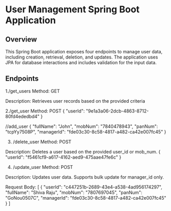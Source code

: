 # User Management Spring Boot Application

## Overview

This Spring Boot application exposes four endpoints to manage user data, including creation, retrieval, deletion, and updates. The application uses JPA for database interactions and includes validation for the input data.

## Endpoints
1./get_users
Method: GET

Description: Retrieves user records based on the provided criteria


2./get_user
Method: POST
{
  "userId": "9e1a3a06-2dcb-4863-8712-80fd4ededbd4"
}



//add_user
{
        "fullName": "John",
        "mobNum": "7840478943",
        "panNum": "tcpYy7508P",
        "managerId": "fde03c30-8c58-4817-a482-ca42e007fc45"
}

3. /delete_user
Method: POST

Description: Deletes a user based on the provided user_id or mob_num.
{
    "userId": "f5461cf9-a617-4162-aed9-475aae47fe6c"
}



4. /update_user
Method: POST

Description: Updates user data. Supports bulk update for manager_id only.

Request Body:
[
    {
         "userId": "c447251b-2689-43e4-a538-4ad956174297",
        "fullName": "Shiva Raju",
        "mobNum": "7807697045",
        "panNum": "GoNou0507C",
        "managerId": "fde03c30-8c58-4817-a482-ca42e007fc45"
    }
]
